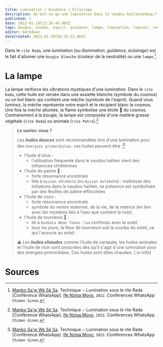 ```yaml
---
title: Lumination / Guidance / Éclairage
description: Qu'est-ce qu'une lumination dans le vaudou haïtien&nbsp;?
published: 1
date: 2022-01-10T17:28:44.903Z
tags: bougie, cosmos, esprit, guidance, lampe, lumination, luminer, rada, rite rada, spiritualité afro-caribéenne, spiritualité haïtienne, spiritualité vaudou, spiritualité vaudou haïtienne, vaudou, vaudou haïtien, éclairage, étoile
editor: markdown
dateCreated: 2022-01-10T16:35:31.864Z
---
```


Dans le `rite Rada`, une *lumination* (ou *illumination*, *guidance*, *éclairage*) est le fait d'allumer une `bougie blanche` (couleur de la neutralité) ou une `lampe`.[^1]

# La lampe

La lampe renforce les vibrations mystiques d'une *lumination*.
Dans le `rite Rada`, cette huile est versée dans une assiette blanche (symbole du cosmos) ou un bol blanc qui contient une mèche (symbole de l'esprit). Quand vous *luminez*, la mèche représente votre esprit et le récipient blanc le cosmos. Une fois la mèche allumée, la flame symbolise une étoile :star2: du cosmos.
Contrairement à la bougie, la lampe est composée d'une matière grasse végétale (`rite Rada`) ou animale (`rite Petro`).[^1]

> **Le saviez-vous ?**
>
> Les ***huiles douces*** sont recommandées lors d'une lumination pour des `énergies primordiales`. ces huiles peuvent être :[^1]
> * l'huile d'olive :
> 	* l'utilisation fréquente dans le vaudou haïtien vient des influences chrétiennes
> * l'huile de palme :palm_tree: :
> 	* forte résonnance ancestrale
>   * liée à `Ayizan Vélékété` (ou `Ayizan Avlékété`) : maîtresse des initiations dans le vaudou haïtien, sa présence est symbolisée par des feuilles de palme effilochées
> * l'huile de coco :
>   * forte résonnance ancestrale
> 	* symbole du ventre maternel, de la vie, de la matrice (en lien avec les mystères liés à l'eau que contient la noix)
> * l'huile de tournesol :sunflower: :
>   * lié à `Danbala Wèdo Tokan` : `loa` confondu avec le soleil
> 	* tous les jours, la fleur de tournesol suit la courbe du soleil, ce qui l'associe au soleil
>
> :warning: Les ***huiles chaudes*** comme l'huile de carapate, les huiles animales et l'huile de ricin sont proscrites dès qu'il s'agit d'une lumination pour des énergies primordiales. Ces huiles sont dites chaudes.
{.is-info}

# Sources

[^1]:  [Manbo Sa'w Wè Sé Sa](https://www.facebook.com/rosmywaystv). Technique − Lumination sous le rite Rada [Conférence WhatsApp]. [Ife Nziga Moyo](https://www.facebook.com/IF%C3%89-Nzinga-Moyo-102447998373899/), `2022`. Conférences WhatsApp `Chimen Ginen`.